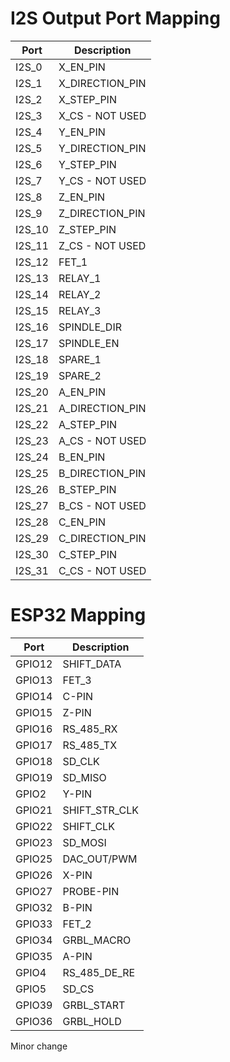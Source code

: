 # I2S Output Port Mapping
|**Port**| **Description**|
|--|--|
 |I2S_0	|X_EN_PIN          |
 |I2S_1	|X_DIRECTION_PIN   |
 |I2S_2	|X_STEP_PIN        |
 |I2S_3	|X_CS - NOT USED   |
 |I2S_4	|Y_EN_PIN          |
 |I2S_5	|Y_DIRECTION_PIN   |
 |I2S_6	|Y_STEP_PIN        |
 |I2S_7	|Y_CS - NOT USED   |
 |I2S_8	|Z_EN_PIN          |
 |I2S_9	|Z_DIRECTION_PIN   |
 |I2S_10|	Z_STEP_PIN     |
 |I2S_11|	Z_CS - NOT USED|
 |I2S_12|	FET_1          |
 |I2S_13|	RELAY_1        |
 |I2S_14|	RELAY_2        |
 |I2S_15|	RELAY_3        |
 |I2S_16|	SPINDLE_DIR    |
 |I2S_17|	SPINDLE_EN     |
 |I2S_18|	SPARE_1        |
 |I2S_19|	SPARE_2        |
 |I2S_20|	A_EN_PIN       |
 |I2S_21|	A_DIRECTION_PIN|
 |I2S_22|	A_STEP_PIN     |
 |I2S_23|	A_CS - NOT USED|
 |I2S_24|	B_EN_PIN       |
 |I2S_25|	B_DIRECTION_PIN|
 |I2S_26|	B_STEP_PIN     |
 |I2S_27|	B_CS - NOT USED|
 |I2S_28|	C_EN_PIN       |
 |I2S_29|	C_DIRECTION_PIN|
 |I2S_30|	C_STEP_PIN     |
 |I2S_31|	C_CS - NOT USED|
# ESP32 Mapping
|**Port**| **Description**|
|--|--|
|GPIO12	|SHIFT_DATA    |
|GPIO13	|FET_3         |
|GPIO14	|C-PIN         |
|GPIO15	|Z-PIN		   |
|GPIO16	|RS_485_RX     |
|GPIO17	|RS_485_TX     |
|GPIO18	|SD_CLK        |
|GPIO19	|SD_MISO       |
|GPIO2	|Y-PIN         |
|GPIO21	|SHIFT_STR_CLK |
|GPIO22	|SHIFT_CLK     |
|GPIO23	|SD_MOSI       |
|GPIO25	|DAC_OUT/PWM   |
|GPIO26	|X-PIN         |
|GPIO27	|PROBE-PIN     |
|GPIO32	|B-PIN         |
|GPIO33	|FET_2         |
|GPIO34	|GRBL_MACRO    |
|GPIO35	| A-PIN        |
|GPIO4	|RS_485_DE_RE  |
|GPIO5	|SD_CS         |
|GPIO39	|GRBL_START    |
|GPIO36	|GRBL_HOLD     |


Minor change